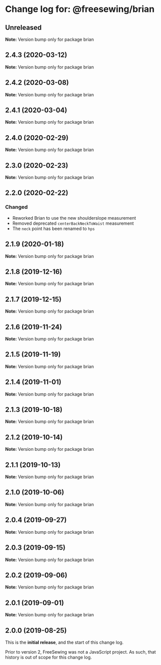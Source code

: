 # Change log for: @freesewing/brian


## Unreleased

**Note:** Version bump only for package brian


## 2.4.3 (2020-03-12)

**Note:** Version bump only for package brian


## 2.4.2 (2020-03-08)

**Note:** Version bump only for package brian


## 2.4.1 (2020-03-04)

**Note:** Version bump only for package brian


## 2.4.0 (2020-02-29)

**Note:** Version bump only for package brian


## 2.3.0 (2020-02-23)

**Note:** Version bump only for package brian


## 2.2.0 (2020-02-22)

### Changed

 - Reworked Brian to use the new shoulderslope measurement
 - Removed deprecated `centerBackNeckToWaist` measurement
 - The `neck` point has been renamed to `hps`
## 2.1.9 (2020-01-18)

**Note:** Version bump only for package brian


## 2.1.8 (2019-12-16)

**Note:** Version bump only for package brian


## 2.1.7 (2019-12-15)

**Note:** Version bump only for package brian


## 2.1.6 (2019-11-24)

**Note:** Version bump only for package brian


## 2.1.5 (2019-11-19)

**Note:** Version bump only for package brian


## 2.1.4 (2019-11-01)

**Note:** Version bump only for package brian


## 2.1.3 (2019-10-18)

**Note:** Version bump only for package brian


## 2.1.2 (2019-10-14)

**Note:** Version bump only for package brian


## 2.1.1 (2019-10-13)

**Note:** Version bump only for package brian


## 2.1.0 (2019-10-06)

**Note:** Version bump only for package brian


## 2.0.4 (2019-09-27)

**Note:** Version bump only for package brian


## 2.0.3 (2019-09-15)

**Note:** Version bump only for package brian


## 2.0.2 (2019-09-06)

**Note:** Version bump only for package brian


## 2.0.1 (2019-09-01)

**Note:** Version bump only for package brian




## 2.0.0 (2019-08-25)

This is the **initial release**, and the start of this change log.

Prior to version 2, FreeSewing was not a JavaScript project.
As such, that history is out of scope for this change log.
